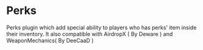 # Perks
Perks plugin which add special ability to players who has perks' item inside their inventory. It also compatible with AirdropX ( By Deware ) and WeaponMechanics( By DeeCaaD )
